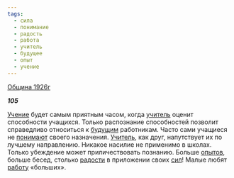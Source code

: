 ```yaml
---
tags:
  - сила
  - понимание
  - радость
  - работа
  - учитель
  - будущее
  - опыт
  - учение
---
```

[Община 1926г](https://127.0.0.1:4002/agni/1926)

___105___

[Учение](../../../tags/#учение) будет самым приятным часом, когда [учитель](../../../tags/#учитель) оценит способности учащихся. Только распознание способностей позволит справедливо относиться к [будущим](../../../tags/#будущее) работникам. Часто сами учащиеся не [понимают](../../../tags/#понимание) своего назначения. [Учитель](../../../tags/#учитель), как друг, напутствует их по лучшему направлению. Никакое насилие не применимо в школах. Только убеждение может приличествовать познанию. Больше [опытов](../../../tags/#опыт), больше бесед, столько [радости](../../../tags/#радость) в приложении своих [сил](../../../tags/#сила)! Малые любят [работу](../../../tags/#работа) «больших».   

